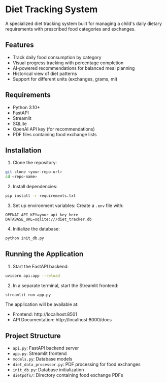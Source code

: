 # Diet Tracking System

A specialized diet tracking system built for managing a child's daily dietary requirements with prescribed food categories and exchanges.

## Features

- Track daily food consumption by category
- Visual progress tracking with percentage completion
- AI-powered recommendations for balanced meal planning
- Historical view of diet patterns
- Support for different units (exchanges, grams, ml)

## Requirements

- Python 3.10+
- FastAPI
- Streamlit
- SQLite
- OpenAI API key (for recommendations)
- PDF files containing food exchange lists

## Installation

1. Clone the repository:
```bash
git clone <your-repo-url>
cd <repo-name>
```

2. Install dependencies:
```bash
pip install -r requirements.txt
```

3. Set up environment variables:
Create a `.env` file with:
```
OPENAI_API_KEY=your_api_key_here
DATABASE_URL=sqlite:///diet_tracker.db
```

4. Initialize the database:
```bash
python init_db.py
```

## Running the Application

1. Start the FastAPI backend:
```bash
uvicorn api:app --reload
```

2. In a separate terminal, start the Streamlit frontend:
```bash
streamlit run app.py
```

The application will be available at:
- Frontend: http://localhost:8501
- API Documentation: http://localhost:8000/docs

## Project Structure

- `api.py`: FastAPI backend server
- `app.py`: Streamlit frontend
- `models.py`: Database models
- `diet_data_processor.py`: PDF processing for food exchanges
- `init_db.py`: Database initialization
- `dietpdfs/`: Directory containing food exchange PDFs